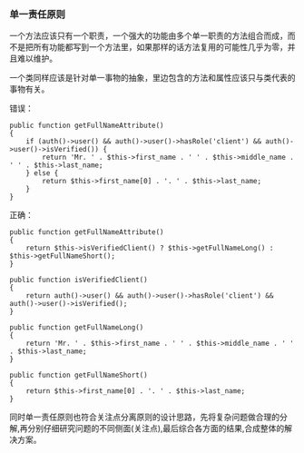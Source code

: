 ### 单一责任原则

一个方法应该只有一个职责，一个强大的功能由多个单一职责的方法组合而成，而不是把所有功能都写到一个方法里，如果那样的话方法复用的可能性几乎为零，并且难以维护。

一个类同样应该是针对单一事物的抽象，里边包含的方法和属性应该只与类代表的事物有关。

错误：

```
public function getFullNameAttribute()
{
    if (auth()->user() && auth()->user()->hasRole('client') && auth()->user()->isVerified()) {
        return 'Mr. ' . $this->first_name . ' ' . $this->middle_name . ' ' . $this->last_name;
    } else {
        return $this->first_name[0] . '. ' . $this->last_name;
    }
}
```

正确：

```
public function getFullNameAttribute()
{
    return $this->isVerifiedClient() ? $this->getFullNameLong() : $this->getFullNameShort();
}

public function isVerifiedClient()
{
    return auth()->user() && auth()->user()->hasRole('client') && auth()->user()->isVerified();
}

public function getFullNameLong()
{
    return 'Mr. ' . $this->first_name . ' ' . $this->middle_name . ' ' . $this->last_name;
}

public function getFullNameShort()
{
    return $this->first_name[0] . '. ' . $this->last_name;
}
```

同时单一责任原则也符合关注点分离原则的设计思路，先将复杂问题做合理的分解,再分别仔细研究问题的不同侧面(关注点),最后综合各方面的结果,合成整体的解决方案。
